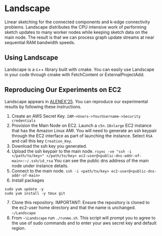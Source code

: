 # Landscape
Linear sketching for the connected components and k-edge connectivity problems. Landscape distributes the CPU intensive work of performing sketch updates to many worker nodes while keeping sketch data on the main node. The result is that we can process graph update streams at near sequential RAM bandwidth speeds.

## Using Landscape
Landscape is a c++ library built with cmake. You can easily use Landscape in your code through cmake with FetchContent or ExternalProjectAdd.

## Reproducing Our Experiments on EC2
Landscape appears in [ALENEX'25](). You can reproduce our experimental results by following these instructions.

1. Create an AWS Secret Key. `IAM->Users->YourUsername->Security credentials`
2. Provision the Main Node on EC2. Launch a `c5n.18xlarge` EC2 instance that has the Amazon Linux AMI. You will need to generate an ssh keypair through the EC2 interface as part of launching the instance. Select `RSA` and call this key `Creation_Key`.
3. Download the ssh key you generated.
4. Upload the ssh keypair to the main node. `rsync -ve "ssh -i </path/to/key>" </path/to/key> ec2-user@<public-dns-addr-of-main>:~/.ssh/id_rsa` You can see the public dns address of the main node under instance details.
5. Connect to the main node. `ssh -i <path/to/key> ec2-user@<public-dns-addr-of-main>`
6. Install packages
```
sudo yum update -y
sudo yum install -y tmux git
```
7. Clone this repository. IMPORTANT: Ensure the repository is cloned to the ec2-user home directory and that the name is unchanged. `~/Landscape`
8. From `~\Landscape` run `./runme.sh`. This script will prompt you to agree to the use of sudo commands and to enter your aws secret key and default region. 
